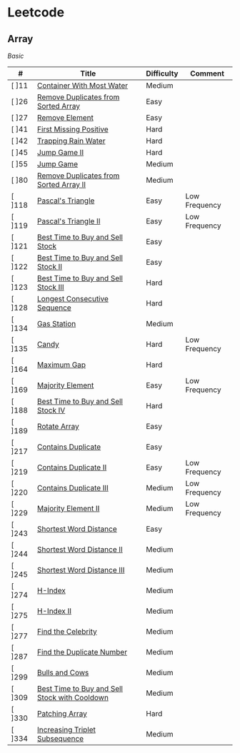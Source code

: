 # Leetcode

## Array

*Basic*

| #      | Title                                                        | Difficulty | Comment       |
| ------ | ------------------------------------------------------------ | ---------- | ------------- |
| [ ]11  | [Container With Most Water](https://leetcode.com/problems/container-with-most-water) | Medium     |               |
| [ ]26  | [Remove Duplicates from Sorted Array](https://leetcode.com/problems/remove-duplicates-from-sorted-array) | Easy       |               |
| [ ]27  | [Remove Element](https://leetcode.com/problems/remove-element) | Easy       |               |
| [ ]41  | [First Missing Positive](https://leetcode.com/problems/first-missing-positive) | Hard       |               |
| [ ]42  | [Trapping Rain Water](https://leetcode.com/problems/trapping-rain-water) | Hard       |               |
| [ ]45  | [Jump Game II](https://leetcode.com/problems/jump-game-ii)   | Hard       |               |
| [ ]55  | [Jump Game](https://leetcode.com/problems/jump-game)         | Medium     |               |
| [ ]80  | [Remove Duplicates from Sorted Array II](https://leetcode.com/problems/remove-duplicates-from-sorted-array-ii) | Medium     |               |
| [ ]118 | [Pascal's Triangle](https://leetcode.com/problems/pascals-triangle) | Easy       | Low Frequency |
| [ ]119 | [Pascal's Triangle II](https://leetcode.com/problems/pascals-triangle-ii) | Easy       | Low Frequency |
| [ ]121 | [Best Time to Buy and Sell Stock](https://leetcode.com/problems/best-time-to-buy-and-sell-stock) | Easy       |               |
| [ ]122 | [Best Time to Buy and Sell Stock II](https://leetcode.com/problems/best-time-to-buy-and-sell-stock-ii) | Easy       |               |
| [ ]123 | [Best Time to Buy and Sell Stock III](https://leetcode.com/problems/best-time-to-buy-and-sell-stock-iii) | Hard       |               |
| [ ]128 | [Longest Consecutive Sequence](https://leetcode.com/problems/longest-consecutive-sequence) | Hard       |               |
| [ ]134 | [Gas Station](https://leetcode.com/problems/gas-station)     | Medium     |               |
| [ ]135 | [Candy](https://leetcode.com/problems/candy)                 | Hard       | Low Frequency |
| [ ]164 | [Maximum Gap](https://leetcode.com/problems/maximum-gap)     | Hard       |               |
| [ ]169 | [Majority Element](https://leetcode.com/problems/majority-element) | Easy       | Low Frequency |
| [ ]188 | [Best Time to Buy and Sell Stock IV](https://leetcode.com/problems/best-time-to-buy-and-sell-stock-iv) | Hard       |               |
| [ ]189 | [Rotate Array](https://leetcode.com/problems/rotate-array)   | Easy       |               |
| [ ]217 | [Contains Duplicate](https://leetcode.com/problems/contains-duplicate) | Easy       |               |
| [ ]219 | [Contains Duplicate II](https://leetcode.com/problems/contains-duplicate-ii) | Easy       | Low Frequency |
| [ ]220 | [Contains Duplicate III](https://leetcode.com/problems/contains-duplicate-iii) | Medium     | Low Frequency |
| [ ]229 | [Majority Element II](https://leetcode.com/problems/majority-element-ii) | Medium     | Low Frequency |
| [ ]243 | [Shortest Word Distance](https://leetcode.com/problems/shortest-word-distance) | Easy       |               |
| [ ]244 | [Shortest Word Distance II](https://leetcode.com/problems/shortest-word-distance-ii) | Medium     |               |
| [ ]245 | [Shortest Word Distance III](https://leetcode.com/problems/shortest-word-distance-iii) | Medium     |               |
| [ ]274 | [H-Index](https://leetcode.com/problems/h-index)             | Medium     |               |
| [ ]275 | [H-Index II](https://leetcode.com/problems/h-index-ii)       | Medium     |               |
| [ ]277 | [Find the Celebrity](https://leetcode.com/problems/find-the-celebrity) | Medium     |               |
| [ ]287 | [Find the Duplicate Number](https://leetcode.com/problems/find-the-duplicate-number) | Medium     |               |
| [ ]299 | [Bulls and Cows](https://leetcode.com/problems/bulls-and-cows) | Medium     |               |
| [ ]309 | [Best Time to Buy and Sell Stock with Cooldown](https://leetcode.com/problems/best-time-to-buy-and-sell-stock-with-cooldown) | Medium     |               |
| [ ]330 | [Patching Array](https://leetcode.com/problems/patching-array) | Hard       |               |
| [ ]334 | [Increasing Triplet Subsequence](https://leetcode.com/problems/increasing-triplet-subsequence) | Medium     |               |
